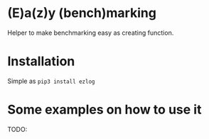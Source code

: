 # (E)a(z)y (bench)marking

Helper to make benchmarking easy as creating function.

# Installation

Simple as `pip3 install ezlog`

# Some examples on how to use it

TODO: